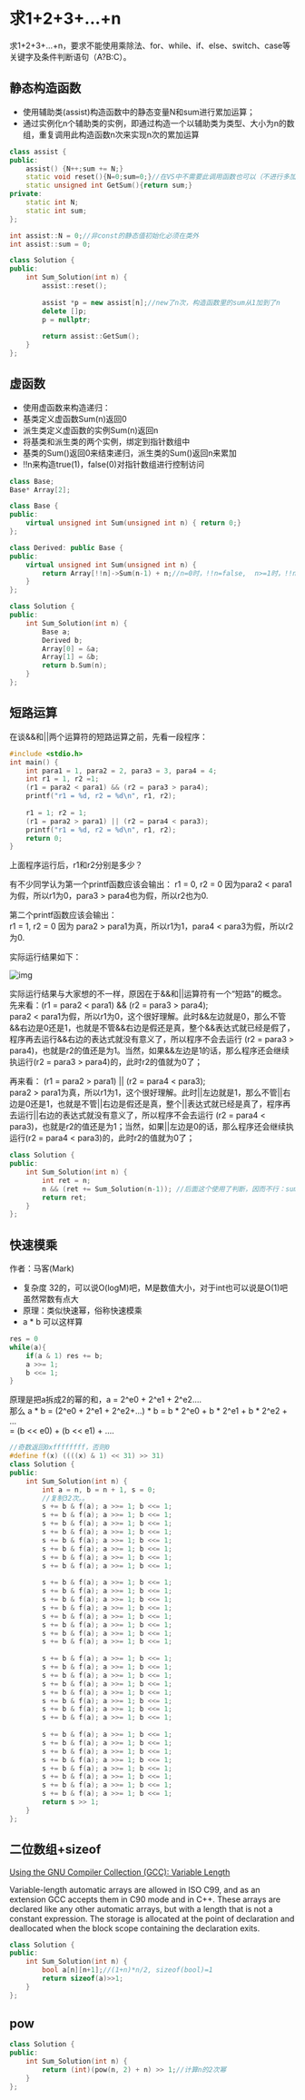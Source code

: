 # 求1+2+3+...+n

求1+2+3+...+n，要求不能使用乘除法、for、while、if、else、switch、case等关键字及条件判断语句（A?B:C）。

## 静态构造函数

- 使用辅助类(assist)构造函数中的静态变量N和sum进行累加运算；
- 通过实例化n个辅助类的实例，即通过构造一个以辅助类为类型、大小为n的数组，重复调用此构造函数n次来实现n次的累加运算  

```cpp
class assist {
public:
    assist() {N++;sum += N;}
    static void reset(){N=0;sum=0;}//在VS中不需要此调用函数也可以（不进行多加一次）
    static unsigned int GetSum(){return sum;}
private:
    static int N;
    static int sum;
};

int assist::N = 0;//非const的静态值初始化必须在类外
int assist::sum = 0;

class Solution {
public:
    int Sum_Solution(int n) {
        assist::reset();
        
        assist *p = new assist[n];//new了n次，构造函数里的sum从1加到了n
        delete []p;
        p = nullptr;
        
        return assist::GetSum();
    }
};
```

## 虚函数

- 使用虚函数来构造递归：    
- 基类定义虚函数Sum(n)返回0  
- 派生类定义虚函数的实例Sum(n)返回n  
- 将基类和派生类的两个实例，绑定到指针数组中
- 基类的Sum()返回0来结束递归，派生类的Sum()返回n来累加  
- !!n来构造true(1)，false(0)对指针数组进行控制访问

```cpp
class Base;
Base* Array[2];

class Base {
public:
    virtual unsigned int Sum(unsigned int n) { return 0;}
};

class Derived: public Base {
public:
    virtual unsigned int Sum(unsigned int n) {
        return Array[!!n]->Sum(n-1) + n;//n=0时，!!n=false,  n>=1时，!!n=true
    }
};

class Solution {
public:
    int Sum_Solution(int n) {
        Base a;
        Derived b;
        Array[0] = &a;
        Array[1] = &b;
        return b.Sum(n);
    }
};
```


## 短路运算

在谈&&和||两个运算符的短路运算之前，先看一段程序：
```c
#include <stdio.h> 
int main() {
    int para1 = 1, para2 = 2, para3 = 3, para4 = 4;
    int r1 = 1, r2 =1;
    (r1 = para2 < para1) && (r2 = para3 > para4);
    printf("r1 = %d, r2 = %d\n", r1, r2);
 
    r1 = 1; r2 = 1;
    (r1 = para2 > para1) || (r2 = para4 < para3);
    printf("r1 = %d, r2 = %d\n", r1, r2);
    return 0;
}
```
上面程序运行后，r1和r2分别是多少？

有不少同学认为第一个printf函数应该会输出： 
r1 = 0, r2 = 0
因为para2 < para1为假，所以r1为0，para3 > para4也为假，所以r2也为0.

第二个printf函数应该会输出：  
r1 = 1, r2 = 0
因为 para2 > para1为真，所以r1为1，para4 < para3为假，所以r2为0.

实际运行结果如下：

![img](./and_or.png)

实际运行结果与大家想的不一样，原因在于&&和||运算符有一个“短路”的概念。  
先来看：(r1 = para2 < para1) && (r2 = para3 > para4);  
para2 < para1为假，所以r1为0，这个很好理解。此时&&左边就是0，那么不管&&右边是0还是1，也就是不管&&右边是假还是真，整个&&表达式就已经是假了，程序再去运行&&右边的表达式就没有意义了，所以程序不会去运行 (r2 = para3 > para4)，也就是r2的值还是为1。当然，如果&&左边是1的话，那么程序还会继续执运行(r2 = para3 > para4)的，此时r2的值就为0了；  

再来看： (r1 = para2 > para1) || (r2 = para4 < para3);  
 para2 > para1为真，所以r1为1，这个很好理解。此时||左边就是1，那么不管||右边是0还是1，也就是不管||右边是假还是真，整个||表达式就已经是真了，程序再去运行||右边的表达式就没有意义了，所以程序不会去运行 (r2 = para4 < para3)，也就是r2的值还是为1；当然，如果||左边是0的话，那么程序还会继续执运行(r2 = para4 < para3)的，此时r2的值就为0了；  

```cpp
class Solution {
public:
    int Sum_Solution(int n) {
        int ret = n;
        n && (ret += Sum_Solution(n-1)); //后面这个使用了判断，因而不行：sum += sum>0 ? Sum_Solution(--n) : 0;
        return ret;
    }
};
```

## 快速模乘

作者：马客(Mark)

- 复杂度 32的，可以说O(logM)吧，M是数值大小，对于int也可以说是O(1)吧虽然常数有点大  
- 原理：类似快速幂，俗称快速模乘    
- a * b 可以这样算  
```cpp
res = 0
while(a){
    if(a & 1) res += b;
    a >>= 1;
    b <<= 1; 
}
```

原理是把a拆成2的幂的和，a = 2^e0 + 2^e1 + 2^e2....  
那么 a * b = (2^e0 + 2^e1 + 2^e2+...) * b = b * 2^e0 + b * 2^e1 + b * 2^e2 + ...  
= (b << e0) + (b << e1) + ....  

```cpp
//奇数返回0xffffffff，否则0
#define f(x) ((((x) & 1) << 31) >> 31)
class Solution {
public:
    int Sum_Solution(int n) {
        int a = n, b = n + 1, s = 0;
        //复制32次。。
        s += b & f(a); a >>= 1; b <<= 1;
        s += b & f(a); a >>= 1; b <<= 1;
        s += b & f(a); a >>= 1; b <<= 1;
        s += b & f(a); a >>= 1; b <<= 1;
        s += b & f(a); a >>= 1; b <<= 1;
        s += b & f(a); a >>= 1; b <<= 1;
        s += b & f(a); a >>= 1; b <<= 1;
        s += b & f(a); a >>= 1; b <<= 1;
         
        s += b & f(a); a >>= 1; b <<= 1;
        s += b & f(a); a >>= 1; b <<= 1;
        s += b & f(a); a >>= 1; b <<= 1;
        s += b & f(a); a >>= 1; b <<= 1;
        s += b & f(a); a >>= 1; b <<= 1;
        s += b & f(a); a >>= 1; b <<= 1;
        s += b & f(a); a >>= 1; b <<= 1;
        s += b & f(a); a >>= 1; b <<= 1;
         
        s += b & f(a); a >>= 1; b <<= 1;
        s += b & f(a); a >>= 1; b <<= 1;
        s += b & f(a); a >>= 1; b <<= 1;
        s += b & f(a); a >>= 1; b <<= 1;
        s += b & f(a); a >>= 1; b <<= 1;
        s += b & f(a); a >>= 1; b <<= 1;
        s += b & f(a); a >>= 1; b <<= 1;
        s += b & f(a); a >>= 1; b <<= 1;
         
        s += b & f(a); a >>= 1; b <<= 1;
        s += b & f(a); a >>= 1; b <<= 1;
        s += b & f(a); a >>= 1; b <<= 1;
        s += b & f(a); a >>= 1; b <<= 1;
        s += b & f(a); a >>= 1; b <<= 1;
        s += b & f(a); a >>= 1; b <<= 1;
        s += b & f(a); a >>= 1; b <<= 1;
        s += b & f(a); a >>= 1; b <<= 1;
        return s >> 1;
    }
};
```

## 二位数组+sizeof

[Using the GNU Compiler Collection (GCC): Variable Length](https://gcc.gnu.org/onlinedocs/gcc/Variable-Length.html)

Variable-length automatic arrays are allowed in ISO C99, and as an extension GCC accepts them in C90 mode and in C++. These arrays are declared like any other automatic arrays, but with a length that is not a constant expression. The storage is allocated at the point of declaration and deallocated when the block scope containing the declaration exits.

```cpp
class Solution {
public:
    int Sum_Solution(int n) {
        bool a[n][n+1];//(1+n)*n/2, sizeof(bool)=1
        return sizeof(a)>>1;
    }
};
```

## pow

```cpp
class Solution {
public:
    int Sum_Solution(int n) {
        return (int)(pow(n, 2) + n) >> 1;//计算n的2次幂
    }
};
```
